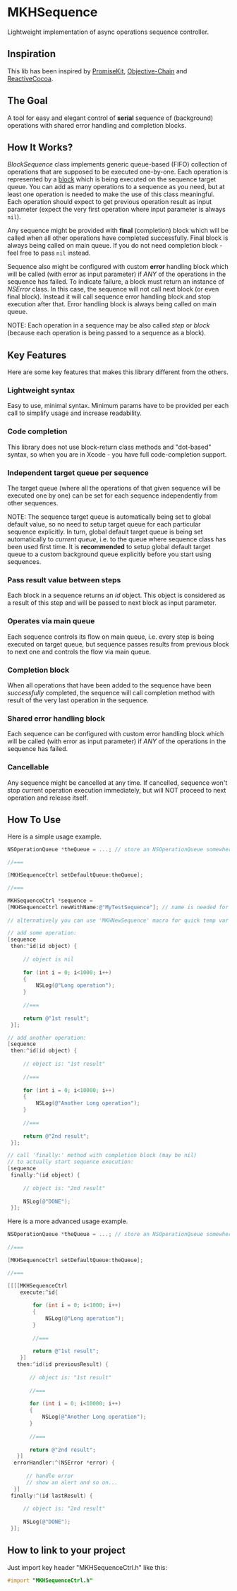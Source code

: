 MKHSequence
=============

Lightweight implementation of async operations sequence controller.


Inspiration
---

This lib has been inspired by [PromiseKit][0], [Objective-Chain][1] and [ReactiveCocoa][2].


The Goal
---

A tool for easy and elegant control of **serial** sequence of (background) operations with shared error handling and completion blocks.


How It Works?
---

_BlockSequence_ class implements generic queue-based (FIFO) collection of operations that are supposed to be executed one-by-one. Each operation is represented by a [block][3] which is being executed on the sequence target queue. You can add as many operations to a sequence as you need, but at least one operation is needed to make the use of this class meaningful. Each operation should expect to get previous operation result as input parameter (expect the very first operation where input parameter is always `nil`).

Any sequence might be provided with **final** (completion) block which will be called when all other operations have completed successfully. Final block is always being called on main queue. If you do not need completion block - feel free to pass `nil` instead.

Sequence also might be configured with custom **error** handling block which will be called (with error as input parameter) if _ANY_ of the operations in the sequence has failed. To indicate failure, a block must return an instance of _NSError_ class. In this case, the sequence will not call next block (or even final block). Instead it will call sequence error handling block and stop execution after that. Error handling block is always being called on main queue.

NOTE: Each operation in a sequence may be also called _step_ or _block_ (because each operation is being passed to a sequence as a block).


Key Features
---

Here are some key features that makes this library different from the others.

### Lightweight syntax

Easy to use, minimal syntax. Minimum params have to be provided per each call to simplify usage and increase readability.

### Code completion

This library does not use block-return class methods and "dot-based" syntax, so when you are in Xcode - you have full code-completion support.

### Independent target queue per sequence

The target queue (where all the operations of that given sequence will be executed one by one) can be set for each sequence independently from other sequences.

NOTE: The sequence target queue is automatically being set to global default value, so no need to setup target queue for each particular sequence explicitly. In turn, global default target queue is being set automatically to _current queue_, i.e. to the queue where sequence class has been used first time. It is **recommended** to setup global default target queue to a custom background queue explicitly before you start using sequences.

### Pass result value between steps

Each block in a sequence returns an _id_ object. This object is considered as a result of this step and will be passed to next block as input parameter.

### Operates via main queue

Each sequence controls its flow on main queue, i.e. every step is being executed on target queue, but sequence passes results from previous block to next one and controls the flow via main queue.

### Completion block

When all operations that have been added to the sequence have been _successfully_ completed, the sequence will call completion method with result of the very last operation in the sequence. 

### Shared error handling block

Each sequence can be configured with custom error handling block which will be called (with error as input parameter) if _ANY_ of the operations in the sequence has failed.

### Cancellable

Any sequence might be cancelled at any time. If cancelled, sequence won't stop current operation execution immediately, but will NOT proceed to next operation and release itself.


How To Use
---

Here is a simple usage example.

```objective-c
NSOperationQueue *theQueue = ...; // store an NSOperationQueue somewhere

//===

[MKHSequenceCtrl setDefaultQueue:theQueue];

//===

MKHSequenceCtrl *sequence =
[MKHSequenceCtrl newWithName:@"MyTestSequence"]; // name is needed for debugging only
    
// alternatively you can use 'MKHNewSequence' macro for quick temp var definition

// add some operation:
[sequence
 then:^id(id object) {
     
     // object is nil
     
     for (int i = 0; i<1000; i++)
     {
         NSLog(@"Long operation");
     }
     
     //===
     
     return @"1st result";
 }];

// add another operation:
[sequence
 then:^id(id object) {
     
     // object is: "1st result"
     
     //===
     
     for (int i = 0; i<10000; i++)
     {
         NSLog(@"Another Long operation");
     }
     
     //===
     
     return @"2nd result";
 }];

// call 'finally:' method with completion block (may be nil)
// to actually start sequence execution:
[sequence
 finally:^(id object) {
     
     // object is: "2nd result"
     
     NSLog(@"DONE");
 }];
```

Here is a more advanced usage example.

```objective-c
NSOperationQueue *theQueue = ...; // store an NSOperationQueue somewhere
    
//===

[MKHSequenceCtrl setDefaultQueue:theQueue];

//===

[[[[MKHSequenceCtrl
    execute:^id{
        
        for (int i = 0; i<1000; i++)
        {
            NSLog(@"Long operation");
        }
        
        //===
        
        return @"1st result";
    }]
   then:^id(id previousResult) {
       
       // object is: "1st result"
       
       //===
       
       for (int i = 0; i<10000; i++)
       {
           NSLog(@"Another Long operation");
       }
       
       //===
       
       return @"2nd result";
   }]
  errorHandler:^(NSError *error) {
      
      // handle error
      // show an alert and so on...
  }]
 finally:^(id lastResult) {
     
     // object is: "2nd result"
     
     NSLog(@"DONE");
 }];
```

How to link to your project
---

Just import key header "MKHSequenceCtrl.h" like this:

```objective-c
#import "MKHSequenceCtrl.h"
```


[0]: http://promisekit.org
[1]: https://github.com/iMartinKiss/Objective-Chain
[2]: https://github.com/ReactiveCocoa/ReactiveCocoa
[3]: https://www.google.ru/search?q=objective+c+block


